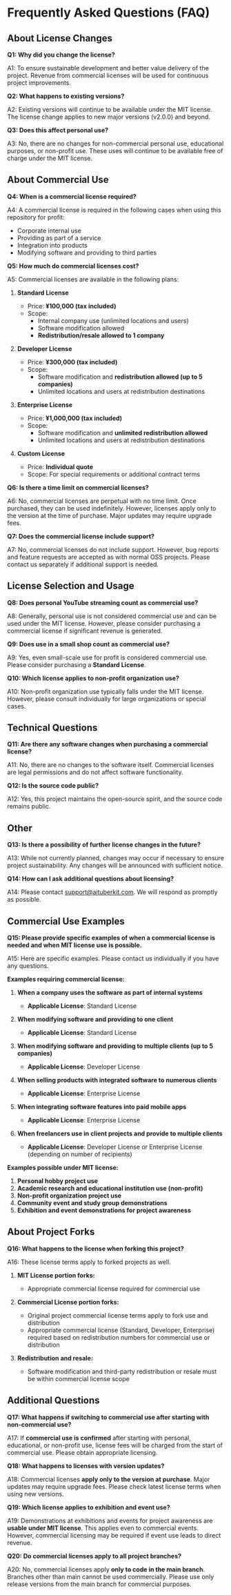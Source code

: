 # Frequently Asked Questions (FAQ)

## About License Changes

**Q1: Why did you change the license?**

A1: To ensure sustainable development and better value delivery of the project. Revenue from commercial licenses will be used for continuous project improvements.

**Q2: What happens to existing versions?**

A2: Existing versions will continue to be available under the MIT license. The license change applies to new major versions (v2.0.0) and beyond.

**Q3: Does this affect personal use?**

A3: No, there are no changes for non-commercial personal use, educational purposes, or non-profit use. These uses will continue to be available free of charge under the MIT license.

## About Commercial Use

**Q4: When is a commercial license required?**

A4: A commercial license is required in the following cases when using this repository for profit:

- Corporate internal use
- Providing as part of a service
- Integration into products
- Modifying software and providing to third parties

**Q5: How much do commercial licenses cost?**

A5: Commercial licenses are available in the following plans:

1. **Standard License**
   - Price: **¥100,000 (tax included)**
   - Scope:
     - Internal company use (unlimited locations and users)
     - Software modification allowed
     - **Redistribution/resale allowed to 1 company**

2. **Developer License**
   - Price: **¥300,000 (tax included)**
   - Scope:
     - Software modification and **redistribution allowed (up to 5 companies)**
     - Unlimited locations and users at redistribution destinations

3. **Enterprise License**
   - Price: **¥1,000,000 (tax included)**
   - Scope:
     - Software modification and **unlimited redistribution allowed**
     - Unlimited locations and users at redistribution destinations

4. **Custom License**
   - Price: **Individual quote**
   - Scope: For special requirements or additional contract terms

**Q6: Is there a time limit on commercial licenses?**

A6: No, commercial licenses are perpetual with no time limit. Once purchased, they can be used indefinitely. However, licenses apply only to the version at the time of purchase. Major updates may require upgrade fees.

**Q7: Does the commercial license include support?**

A7: No, commercial licenses do not include support. However, bug reports and feature requests are accepted as with normal OSS projects. Please contact us separately if additional support is needed.

## License Selection and Usage

**Q8: Does personal YouTube streaming count as commercial use?**

A8: Generally, personal use is not considered commercial use and can be used under the MIT license. However, please consider purchasing a commercial license if significant revenue is generated.

**Q9: Does use in a small shop count as commercial use?**

A9: Yes, even small-scale use for profit is considered commercial use. Please consider purchasing a **Standard License**.

**Q10: Which license applies to non-profit organization use?**

A10: Non-profit organization use typically falls under the MIT license. However, please consult individually for large organizations or special cases.

## Technical Questions

**Q11: Are there any software changes when purchasing a commercial license?**

A11: No, there are no changes to the software itself. Commercial licenses are legal permissions and do not affect software functionality.

**Q12: Is the source code public?**

A12: Yes, this project maintains the open-source spirit, and the source code remains public.

## Other

**Q13: Is there a possibility of further license changes in the future?**

A13: While not currently planned, changes may occur if necessary to ensure project sustainability. Any changes will be announced with sufficient notice.

**Q14: How can I ask additional questions about licensing?**

A14: Please contact support@aituberkit.com. We will respond as promptly as possible.

## Commercial Use Examples

**Q15: Please provide specific examples of when a commercial license is needed and when MIT license use is possible.**

A15: Here are specific examples. Please contact us individually if you have any questions.

**Examples requiring commercial license:**

1. **When a company uses the software as part of internal systems**
   - **Applicable License**: Standard License

2. **When modifying software and providing to one client**
   - **Applicable License**: Standard License

3. **When modifying software and providing to multiple clients (up to 5 companies)**
   - **Applicable License**: Developer License

4. **When selling products with integrated software to numerous clients**
   - **Applicable License**: Enterprise License

5. **When integrating software features into paid mobile apps**
   - **Applicable License**: Enterprise License

6. **When freelancers use in client projects and provide to multiple clients**
   - **Applicable License**: Developer License or Enterprise License (depending on number of recipients)

**Examples possible under MIT license:**

1. **Personal hobby project use**
2. **Academic research and educational institution use (non-profit)**
3. **Non-profit organization project use**
4. **Community event and study group demonstrations**
5. **Exhibition and event demonstrations for project awareness**

## About Project Forks

**Q16: What happens to the license when forking this project?**

A16: These license terms apply to forked projects as well.

1. **MIT License portion forks:**
   - Appropriate commercial license required for commercial use

2. **Commercial License portion forks:**
   - Original project commercial license terms apply to fork use and distribution
   - Appropriate commercial license (Standard, Developer, Enterprise) required based on redistribution numbers for commercial use or distribution

3. **Redistribution and resale:**
   - Software modification and third-party redistribution or resale must be within commercial license scope

## Additional Questions

**Q17: What happens if switching to commercial use after starting with non-commercial use?**

A17: If **commercial use is confirmed** after starting with personal, educational, or non-profit use, license fees will be charged from the start of commercial use. Please obtain appropriate licensing.

**Q18: What happens to licenses with version updates?**

A18: Commercial licenses **apply only to the version at purchase**. Major updates may require upgrade fees. Please check latest license terms when using new versions.

**Q19: Which license applies to exhibition and event use?**

A19: Demonstrations at exhibitions and events for project awareness are **usable under MIT license**. This applies even to commercial events. However, commercial licensing may be required if event use leads to direct revenue.

**Q20: Do commercial licenses apply to all project branches?**

A20: No, commercial licenses apply **only to code in the main branch**. Branches other than main cannot be used commercially. Please use only release versions from the main branch for commercial purposes.
